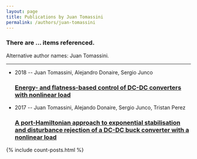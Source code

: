 ```yaml
---
layout: page
title: Publications by Juan Tomassini
permalink: /authors/juan-tomassini
---
```


<h3 id="number-posts">There are ... items referenced.</h3>
<p id='info-authors'>Alternative author names: Juan Tomassini.</p>
<hr />
<ul class="post-list">
<li><span class='post-meta'>2018 -- Juan Tomassini, Alejandro Donaire, Sergio Junco</span><h3><a class='post-link' href="{{ site.baseurl }}/energy-and-flatness-based-control-of-dc-dc-converters-with-nonlinear-load">Energy- and flatness-based control of DC-DC converters with nonlinear load</a></h3></li>
<li><span class='post-meta'>2017 -- Juan Tomassini, Alejando Donaire, Sergio Junco, Tristan Perez</span><h3><a class='post-link' href="{{ site.baseurl }}/a-port-hamiltonian-approach-to-exponential-stabilisation-and-disturbance-rejection-of-a-dc-dc-buck-converter-with-a-nonlinear-load">A port-Hamiltonian approach to exponential stabilisation and disturbance rejection of a DC-DC buck converter with a nonlinear load</a></h3></li>

</ul>
{% include count-posts.html %}
